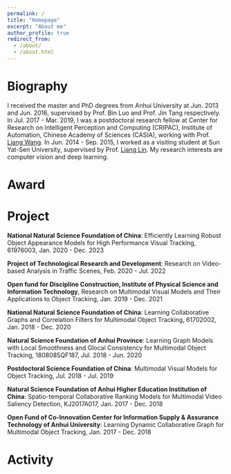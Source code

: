 ```yaml
---
permalink: /
title: "Homepage"
excerpt: "About me"
author_profile: true
redirect_from: 
  - /about/
  - /about.html
---
```


Biography
======
I received the master and PhD degrees from Anhui University at Jun. 2013 and Jun. 2016, supervised by Prof. Bin Luo and Prof. Jin Tang respectively. In Jul. 2017 - Mar. 2019, I was a postdoctoral research fellow at Center for Research on Intelligent Perception and Computing (CRIPAC), Institute of Automation, Chinese Academy of Sciences (CASIA), working with Prof. [Liang Wang](http://www.cbsr.ia.ac.cn/users/liangwang/). In Jun. 2014 - Sep. 2015, I worked as a visiting student at Sun Yat-Sen University, supervised by Prof. [Liang Lin](http://www.linliang.net/). My research interests are computer vision and deep learning.


Award
======


Project
======
**National Natural Science Foundation of China**: Efficiently Learning Robust Object Appearance Models for High Performance Visual Tracking, 61976003, Jan. 2020 - Dec. 2023

**Project of Technological Research and Development**: Research on Video-based Analysis in Traffic Scenes, Feb. 2020 - Jul. 2022

**Open fund for Discipline Construction, Institute of Physical Science and Information Technology**, Research on Multimodal Visual Models and Their Applications to Object Tracking, Jan. 2019 - Dec. 2021

**National Natural Science Foundation of China**: Learning Collaborative Graphs and Correlation Filters for Multimodal Object Tracking, 61702002, Jan. 2018 - Dec. 2020

**Natural Science Foundation of Anhui Province**:  Learning Graph Models with Local Smoothness and Glocal Consistency for Multimodal Object Tracking, 1808085QF187, Jul. 2018 - Jun. 2020

**Postdoctoral Science Foundation of China**: Multimodal Visual Models for Object Tracking, Jul. 2018 - Jul. 2019

**Natural Science Foundation of Anhui Higher Education Institution of China**: Spatio-temporal Collaborative Ranking Models for Multimodal Video Saliency Detection, KJ2017A017, Jan. 2017 - Dec. 2018

**Open Fund of Co-Innovation Center for Information Supply & Assurance Technology of Anhui University**: Learning Dynamic Collaborative Graph for Multimodal Object Tracking, Jan. 2017 - Dec. 2018



Activity
======



